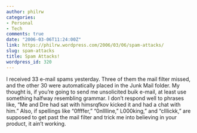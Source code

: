 ```yaml
---
author: philrw
categories:
- Personal
- Tech
comments: true
date: "2006-03-06T11:24:00Z"
link: https://philrw.wordpress.com/2006/03/06/spam-attacks/
slug: spam-attacks
title: Spam Attacks!
wordpress_id: 320
---
```


I received 33 e-mail spams yesterday. Three of them the mail filter
missed, and the other 30 were automatically placed in the Junk Mail
folder. My thought is, if you’re going to send me unsolicited buik
e-mail, at least use something halfway resembling grammar. I don’t
respond well to phrases like, “Me and Dre had sat with himsrqfkov kicked
it and had a chat with him.” Also, if spellings like “0ffffer,”
“0nlllline,” L000king,” and “clllickk,” are supposed to get past the
mail filter and trick me into believing in your product, it ain’t
working.




